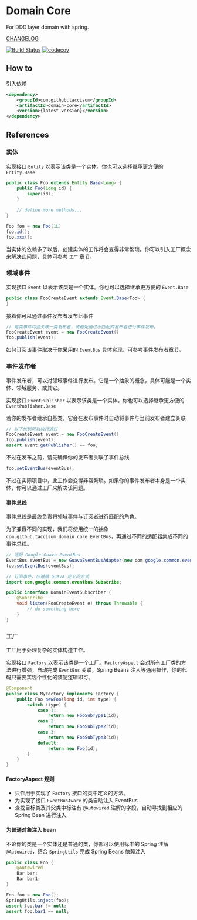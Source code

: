 # Domain Core

For DDD layer domain with spring.

[CHANGELOG](./CHANGELOG.md)

[![Build Status](https://app.travis-ci.com/taccisum/domain-core.svg?branch=master)](https://app.travis-ci.com/taccisum/domain-core)
[![codecov](https://codecov.io/gh/taccisum/domain-core/branch/main/graph/badge.svg?token=lCBxSWyiWU)](https://codecov.io/gh/taccisum/domain-core)

## How to

引入依赖

```xml
<dependency>
    <groupId>com.github.taccisum</groupId>
    <artifactId>domain-core</artifactId>
    <version>{latest-version}</version>
</dependency>
```

## References

### 实体

实现接口 `Entity` 以表示该类是一个实体。你也可以选择继承更方便的 `Entity.Base`

```java
public class Foo extends Entity.Base<Long> {
    public Foo(Long id) {
        super(id);
    }
    
    // define more methods...
}
```

```java
Foo foo = new Foo(1L)
foo.id();
foo.xxx();
```

当实体的依赖多了以后，创建实体的工作将会变得非常繁琐。你可以引入工厂概念来解决此问题，具体可参考 `工厂` 章节。

### 领域事件

实现接口 `Event` 以表示该类是一个实体。你也可以选择继承更方便的 `Event.Base`

```java
public class FooCreateEvent extends Event.Base<Foo> {
}
```

接着你可以通过事件发布者发布此事件

```java
// 每类事件均会关联一类发布者，请避免通过不匹配的发布者进行事件发布。
FooCreateEvent event = new FooCreateEvent()
foo.publish(event);
```

如何订阅该事件取决于你采用的 `EventBus` 具体实现，可参考事件发布者章节。

### 事件发布者

事件发布者，可以对领域事件进行发布。它是一个抽象的概念，具体可能是一个实体、领域服务、或其它。

实现接口 `EventPublisher` 以表示该类是一个实体。你也可以选择继承更方便的 `EventPublisher.Base`

若你的发布者继承自基类，它会在发布事件时自动将事件与当前发布者建立关联

```java
// 以下代码可以执行通过
FooCreateEvent event = new FooCreateEvent()
foo.publish(event);
assert event.getPublisher() == foo;
```

不过在发布之前，请先确保你的发布者关联了事件总线

```java
foo.setEventBus(eventBus);
```

不过在实际项目中，此工作会变得非常繁琐。如果你的事件发布者本身是一个实体，你可以通过工厂来解决该问题。

#### 事件总线

事件总线是最终负责将领域事件与订阅者进行匹配的角色。

为了兼容不同的实现，我们将使用统一的抽象 `com.github.taccisum.domain.core.EventBus`，再通过不同的适配器集成不同的事件总线。

```java
// 适配 Google Guava EventBus
EventBus eventBus = new GuavaEventBusAdapter(new com.google.common.eventbus.EventBus());
foo.setEventBus(eventBus);
```

```java
// 订阅事件，应遵循 Guava 定义的方式
import com.google.common.eventbus.Subscribe;

public interface DomainEventSubscriber {
    @Subscribe
    void listen(FooCreateEvent e) throws Throwable {
        // do something here
    }
}
```


### 工厂

工厂用于处理复杂的实体构造工作。

实现接口 `Factory` 以表示该类是一个工厂。`FactoryAspect` 会对所有工厂类的方法进行增强，自动完成 `EventBus` 关联，Spring Beans 注入等通用操作，你的代码只需要实现个性化的装配逻辑即可。

```java
@Component
public class MyFactory implements Factory {
    public Foo newFoo(long id, int type) {
        switch (type) {
            case 1:
                return new FooSubType1(id);
            case 2:
                return new FooSubType2(id);
            case 3:
                return new FooSubType3(id);
            default:
                return new Foo(id);
        }
    }
}
```

#### FactoryAspect 规则

- 只作用于实现了 `Factory` 接口的类中定义的方法。
- 为实现了接口 `EventBusAware` 的类自动注入 EventBus
- 查找目标类及其父类中标注有 `@Autowired` 注解的字段，自动寻找到相应的 Spring Bean 进行注入


#### 为普通对象注入 bean

不论你的类是一个实体还是普通的类，你都可以使用标准的 Spring 注解 `@Autowired`，结合 `SpringUtils` 完成 Spring Beans 依赖注入

```java
public class Foo {
    @Autowired
    Bar bar;
    Bar bar1;
}
```

```java
Foo foo = new Foo();
SpringUtils.inject(foo);
assert foo.bar != null;
assert foo.bar1 == null;
```

